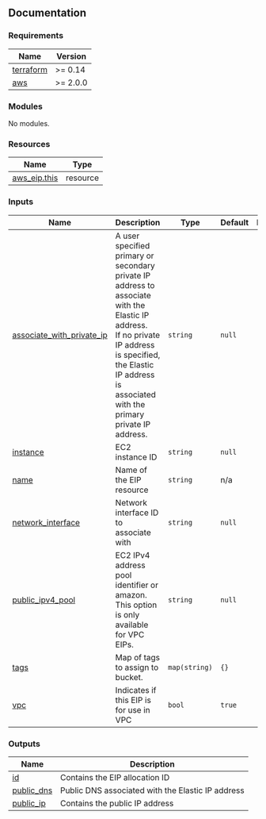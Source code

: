 <!-- BEGIN_TF_DOCS -->
## Documentation


### Requirements

| Name | Version |
|------|---------|
| <a name="requirement_terraform"></a> [terraform](#requirement\_terraform) | >= 0.14 |
| <a name="requirement_aws"></a> [aws](#requirement\_aws) | >= 2.0.0 |

### Modules

No modules.

### Resources

| Name | Type |
|------|------|
| [aws_eip.this](https://registry.terraform.io/providers/hashicorp/aws/latest/docs/resources/eip) | resource |

### Inputs

| Name | Description | Type | Default | Required |
|------|-------------|------|---------|:--------:|
| <a name="input_associate_with_private_ip"></a> [associate\_with\_private\_ip](#input\_associate\_with\_private\_ip) | A user specified primary or secondary private IP address to associate with the Elastic IP address.<br>If no private IP address is specified, the Elastic IP address is associated with the primary private IP address. | `string` | `null` | no |
| <a name="input_instance"></a> [instance](#input\_instance) | EC2 instance ID | `string` | `null` | no |
| <a name="input_name"></a> [name](#input\_name) | Name of the EIP resource | `string` | n/a | yes |
| <a name="input_network_interface"></a> [network\_interface](#input\_network\_interface) | Network interface ID to associate with | `string` | `null` | no |
| <a name="input_public_ipv4_pool"></a> [public\_ipv4\_pool](#input\_public\_ipv4\_pool) | EC2 IPv4 address pool identifier or amazon. This option is only available for VPC EIPs. | `string` | `null` | no |
| <a name="input_tags"></a> [tags](#input\_tags) | Map of tags to assign to bucket. | `map(string)` | `{}` | no |
| <a name="input_vpc"></a> [vpc](#input\_vpc) | Indicates if this EIP is for use in VPC | `bool` | `true` | no |

### Outputs

| Name | Description |
|------|-------------|
| <a name="output_id"></a> [id](#output\_id) | Contains the EIP allocation ID |
| <a name="output_public_dns"></a> [public\_dns](#output\_public\_dns) | Public DNS associated with the Elastic IP address |
| <a name="output_public_ip"></a> [public\_ip](#output\_public\_ip) | Contains the public IP address |

<!-- END_TF_DOCS -->
